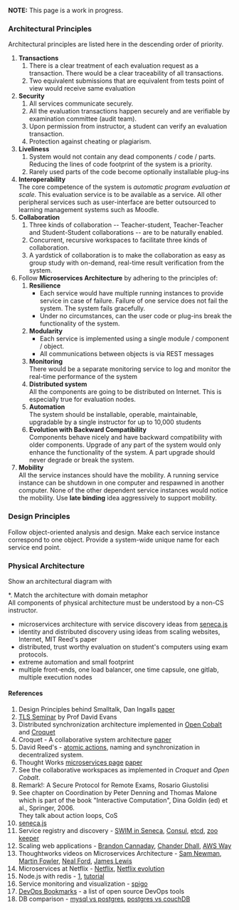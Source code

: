 **NOTE:** This page is a work in progress.

### Architectural Principles ###
Architectural principles are listed here in the descending order of priority.

1. **Transactions**    
    1. There is a clear treatment of each evaluation request as a transaction. There would be a clear traceability of all transactions.
    1. Two equivalent submissions that are equivalent from tests point of view would receive same evaluation
1. **Security**    
    1. All services communicate securely.
    1. All the evaluation transactions happen securely and are verifiable by examination committee (audit team).
    1. Upon permission from instructor, a student can verify an evaluation transaction.
    1. Protection against cheating or plagiarism.
1. **Liveliness**    
    1. System would not contain any dead components / code / parts. Reducing the lines of code footprint of the system is a priority.
    1. Rarely used parts of the code become optionally installable plug-ins
1. **Interoperability**    
    The core competence of the system is _automatic program evaluation at scale_. This evaluation service is to be available as a service. All other peripheral services such as user-interface are better outsourced to learning management systems such as Moodle.
1. **Collaboration**
    1. Three kinds of collaboration -- Teacher-student, Teacher-Teacher and Student-Student collaborations -- are to be naturally enabled.
    1. Concurrent, recursive workspaces to facilitate three kinds of collaboration.
    1. A yardstick of collaboration is to make the collaboration as easy as group study with  on-demand, real-time result verification from the system.
1. Follow **Microservices Architecture** by adhering to the principles of: 
    1. **Resilience**    
        * Each service would have multiple running instances to provide service in case of failure. Failure of one service does not fail the system. The system fails gracefully.    
        * Under no circumstances, can the user code or plug-ins break the functionality of the system.
    1. **Modularity**    
        * Each service is implemented using a single module / component / object.
        * All communications between objects is via REST messages
    1. **Monitoring**    
    There would be a separate monitoring service to log and monitor the real-time performance of the system
    1. **Distributed system**    
    All the components are going to be distributed on Internet. This is especially true for evaluation nodes.
    1. **Automation**    
    The system should be installable, operable, maintainable, upgradable by a single instructor for up to 10,000 students
    1. **Evolution with Backward Compatibility**    
    Components behave nicely and have backward compatibility with older components. Upgrade of any part of the system would only enhance the functionality of the system. A part upgrade should never degrade or break the system.
1. **Mobility**    
    All the service instances should have the mobility. A running service instance can be shutdown in one computer and respawned in another computer. None of the other dependent service instances would notice the mobility.
    Use **late binding** idea aggressively to support mobility.


### Design Principles ###
Follow object-oriented analysis and design. Make each service instance correspond to one object. Provide a system-wide unique name for each service end point. 

### Physical Architecture ###
Show an architectural diagram with

*. Match the architecture with domain metaphor    
    All components of physical architecture must be understood by a non-CS instructor.
* microservices architecture with service discovery ideas from [seneca.js](http://senecajs.org/)
* identity and distributed discovery using ideas from scaling websites, Internet, MIT Reed's paper
* distributed, trust worthy evaluation on student's computers using exam protocols. 
* extreme automation and small footprint
* multiple front-ends, one load balancer, one time capsule, one gitlab, multiple execution nodes


#### References ####
1. Design Principles behind Smalltalk, Dan Ingalls [paper](http://www.cs.virginia.edu/~evans/cs655/readings/smalltalk.html)
1. [TLS Seminar](https://tlseminar.github.io/) by Prof David Evans
1. Distributed synchronization architecture implemented in [Open Cobalt](http://www.opencobalt.net/about/synchronization-architecture) and [Croquet](https://en.wikipedia.org/wiki/Croquet_Project)
1. Croquet - A collaborative system architecture [paper](http://liacs.leidenuniv.nl/~verbeekfj/courses/hci/Croquet2003-paper.pdf)
1. David Reed's - [atomic actions](https://pdfs.semanticscholar.org/a05c/a97c7128fe9b74b550896291797f1573dcd2.pdf), naming and synchronization in decentralized system.
1. Thought Works [microservices page](https://martinfowler.com/microservices/) [paper](https://martinfowler.com/articles/microservices.html)
1. See the collaborative workspaces as implemented in _Croquet_ and _Open Cobalt_.
1. Remark!: A Secure Protocol for Remote Exams, Rosario Giustolisi
1. See chapter on Coordination by Peter Denning and Thomas Malone which is part of the book "Interactive Computation", Dina Goldin (ed) et al., Springer, 2006.    
    They talk about action loops, CoS
1. [seneca.js](http://senecajs.org/)
1. Service registry and discovery - [SWIM in Seneca](https://github.com/senecajs/seneca-mesh), [Consul](https://www.consul.io/), [etcd](https://coreos.com/etcd), [zoo keeper](http://zookeeper.apache.org/)
1. Scaling web applications - [Brandon Cannaday](https://www.youtube.com/watch?v=TsOySquMh3A), [Chander Dhall](https://www.youtube.com/watch?v=tQ2V9QSv48M), [AWS Way](https://www.youtube.com/watch?v=n28lDDdlnVg)
1. Thoughtworks videos on Microservices Architecture - [Sam Newman](https://www.youtube.com/watch?v=PFQnNFe27kU), [Martin Fowler](https://www.youtube.com/watch?v=wgdBVIX9ifA), [Neal Ford](https://www.youtube.com/watch?v=pjN7CaGPFB4), [James Lewis](https://www.youtube.com/watch?v=ijhoQ0PKJ0A)
1. Microservices at Netflix - [Netflix](https://www.youtube.com/watch?v=57UK46qfBLY), [Netflix evolution](https://www.youtube.com/watch?v=CZ3wIuvmHeM)
1. Node.js with redis - [1](https://www.youtube.com/watch?v=0g9Jag4az0g), [tutorial](https://www.youtube.com/watch?v=9S-mphgE5fA)
1. Service monitoring and visualization - [spigo](https://github.com/adrianco/spigo)
1. [DevOps Bookmarks](http://www.devopsbookmarks.com/) - a list of open source DevOps tools
1. DB comparison - [mysql vs postgres](http://vschart.com/compare/postgresql/vs/mysql), [postgres vs couchDB](http://vschart.com/compare/postgresql/vs/couchdb)
